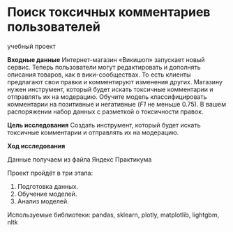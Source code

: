 # Поиск токсичных комментариев пользователей
учебный проект

**Входные данные** Интернет-магазин «Викишоп» запускает новый сервис. Теперь пользователи могут редактировать и дополнять описания товаров, как в вики-сообществах. То есть клиенты предлагают свои правки и комментируют изменения других. Магазину нужен инструмент, который будет искать токсичные комментарии и отправлять их на модерацию. 
Обучите модель классифицировать комментарии на позитивные и негативные (*F1* не меньше 0.75). В вашем распоряжении набор данных с разметкой о токсичности правок.

**Цель исследования** Создать инструмент, который будет искать токсичные комментарии и отправлять их на модерацию. 


**Ход исследования**


Данные получаем из файла Яндекс Практикума


Проект пройдёт в три этапа:
1. Подготовка данных.
2. Обучение моделей.
3. Анализ моделей.

Используемые библиотеки: pandas, sklearn, plotly, matplotlib, lightgbm, nltk
